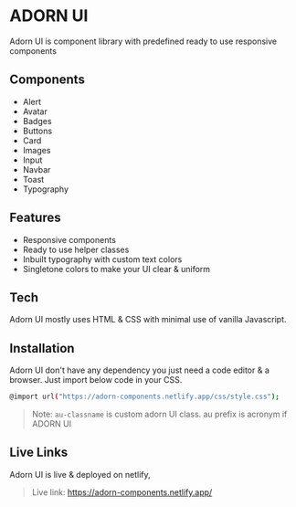 # ADORN UI
 Adorn UI is component library with predefined ready to use responsive components

## Components

- Alert
- Avatar
- Badges
- Buttons
- Card
- Images
- Input
- Navbar
- Toast
- Typography

## Features

- Responsive components
- Ready to use helper classes
- Inbuilt typography with custom text colors
- Singletone colors to make your UI clear & uniform

## Tech

Adorn UI mostly uses HTML & CSS with minimal use of vanilla Javascript.

## Installation

Adorn UI don't have any dependency you just need a code editor & a browser. Just import below code in your CSS.

```sh
@import url("https://adorn-components.netlify.app/css/style.css");
```

> Note: `au-classname` is custom adorn UI class. au prefix is acronym if ADORN UI

## Live Links

Adorn UI is live & deployed on netlify,


> Live link: https://adorn-components.netlify.app/

